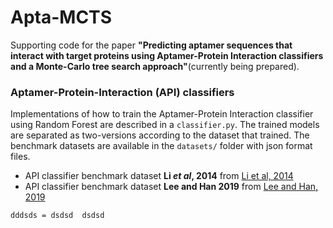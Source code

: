 # **Apta-MCTS**
Supporting code for the paper **"Predicting aptamer sequences that interact with target proteins using Aptamer-Protein Interaction classifiers and a Monte-Carlo tree search approach"**(currently being prepared).

### Aptamer-Protein-Interaction (API) classifiers
Implementations of how to train the Aptamer-Protein Interaction classifier using Random Forest are described in a `classifier.py`. The trained models are separated as two-versions according to the dataset that trained. The benchmark datasets are available in the `datasets/` folder with json format files.
- API classifier benchmark dataset **Li *et al*, 2014** from [Li et al, 2014](https://journals.plos.org/plosone/article?id=10.1371/journal.pone.0086729)
- API classifier benchmark dataset **Lee and Han 2019** from [Lee and Han, 2019](https://ieeexplore.ieee.org/document/8890705)

`
dddsds = dsdsd 
dsdsd
`